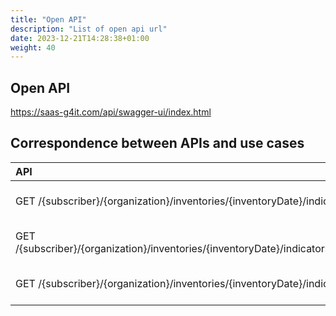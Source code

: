 ```yaml
---
title: "Open API"
description: "List of open api url"
date: 2023-12-21T14:28:38+01:00
weight: 40
---
```


## Open API

https://saas-g4it.com/api/swagger-ui/index.html

## Correspondence between APIs and use cases

| API                                                                                                               | Use Cases                                                                                                         |
|:------------------------------------------------------------------------------------------------------------------|:------------------------------------------------------------------------------------------------------------------|
| GET /{subscriber}/{organization}/inventories/{inventoryDate}/indicators/applications                              | [Visualize application footprint]({{% ref "../use_cases/uc_inventory/uc6_visualize_application_footprint.md" %}}) |
| GET /{subscriber}/{organization}/inventories/{inventoryDate}/indicators/applications/{applicationName}/{criteria} | [Visualize application footprint]({{% ref "../use_cases/uc_inventory/uc6_visualize_application_footprint.md" %}}) |
| GET /{subscriber}/{organization}/inventories/{inventoryDate}/indicators/applications/filters                      | [Visualize application footprint]({{% ref "../use_cases/uc_inventory/uc6_visualize_application_footprint.md" %}}) |
